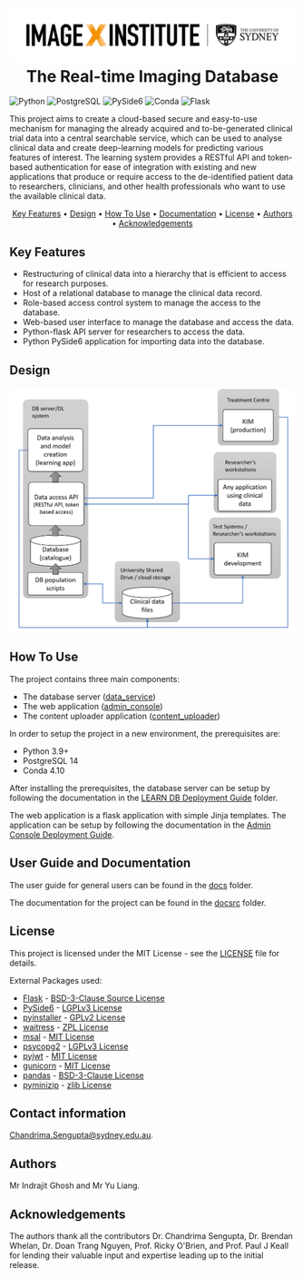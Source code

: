 
<h1 align="center">
  <br>
  <a href="https://image-x.sydney.edu.au/"><img src="./assets/logo.png" alt="Markdownify"></a>
  <br>
  The Real-time Imaging Database
  <br>
</h1>

![Python](https://img.shields.io/badge/python-3.9-blue.svg)
![PostgreSQL](https://img.shields.io/badge/PostgreSQL-14.x-blue)
![PySide6](https://img.shields.io/badge/PySide-6.x-green)
![Conda](https://img.shields.io/badge/Conda-23.x-black)
![Flask](https://img.shields.io/badge/Flask-2.3.x-orange)

<p>
This project aims to create a cloud-based secure and easy-to-use mechanism for managing the already acquired and to-be-generated clinical trial data into a central searchable service, which can be used to analyse clinical data and create deep-learning models for predicting various features of interest. The learning system provides a RESTful API and token-based authentication for ease of integration with existing and new applications that produce or require access to the de-identified patient data to researchers, clinicians, and other health professionals who want to use the available clinical data.
</p>

<p align="center">
  <a href="#key-features">Key Features</a> •
  <a href="#design">Design</a> •
  <a href="#how-to-use">How To Use</a> •
  <a href="#user-guide-and-documentation">Documentation</a> •
  <a href="#license">License</a> •
  <a href="#authors">Authors</a> •
  <a href="#acknowledgements">Acknowledgements</a>
</p>

## Key Features
* Restructuring of clinical data into a hierarchy that is efficient to access for research purposes.
* Host of a relational database to manage the clinical data record. 
* Role-based access control system to manage the access to the database.
* Web-based user interface to manage the database and access the data.
* Python-flask API server for researchers to access the data.
* Python PySide6 application for importing data into the database.

## Design
![Architecture](docsrc/images/architecture.png)

## How To Use
The project contains three main components:
* The database server ([data_service](data_service))
* The web application ([admin_console](admin_console))
* The content uploader application ([content_uploader](content_uploader))

In order to setup the project in a new environment, the prerequisites are:
* Python 3.9+
* PostgreSQL 14
* Conda 4.10

After installing the prerequisites, the database server can be setup by following the documentation in the [LEARN DB Deployment Guide](docsrc/Local_Deployment_Guide.md) folder.

The web application is a flask application with simple Jinja templates. The application can be setup by following the documentation in the [Admin Console Deployment Guide](admin_console/readme.md).

## User Guide and Documentation
The user guide for general users can be found in the [docs](docs/User_Guide_Data_import.pdf) folder.

The documentation for the project can be found in the [docsrc](docsrc) folder.

## License
This project is licensed under the MIT License - see the [LICENSE](LICENSE) file for details.

External Packages used:
* [Flask](https://flask.palletsprojects.com/en/2.0.x/) - [BSD-3-Clause Source License](https://flask.palletsprojects.com/en/2.0.x/license/)
* [PySide6](https://doc.qt.io/qtforpython/PySide6/PySide6-index.html) - [LGPLv3 License](https://doc.qt.io/qtforpython/licenses.html)
* [pyinstaller](https://www.pyinstaller.org/) - [GPLv2 License](https://www.pyinstaller.org/license.html)
* [waitress](https://docs.pylonsproject.org/projects/waitress/en/stable/) - [ZPL License](https://docs.pylonsproject.org/projects/waitress/en/stable/license.html)
* [msal](https://github.com/AzureAD/microsoft-authentication-library-for-python) - [MIT License](https://github.com/AzureAD/microsoft-authentication-library-for-python/blob/dev/LICENSE)
* [psycopg2](https://www.psycopg.org/docs/) - [LGPLv3 License](https://www.psycopg.org/docs/license.html)
* [pyjwt](https://pyjwt.readthedocs.io/en/stable/) - [MIT License](https://github.com/jpadilla/pyjwt/blob/master/LICENSE)
* [gunicorn](https://gunicorn.org/) - [MIT License](https://github.com/benoitc/gunicorn/blob/master/LICENSE)
* [pandas](https://pandas.pydata.org/) - [BSD-3-Clause License](https://pandas.pydata.org/docs/)
* [pyminizip](https://pypi.org/project/pyminizip/) - [zlib License](https://github.com/smihica/pyminizip/blob/master/COPYING.txt)

## Contact information
Chandrima.Sengupta@sydney.edu.au.

## Authors
Mr Indrajit Ghosh and Mr Yu Liang. 

## Acknowledgements
The authors thank all the contributors Dr. Chandrima Sengupta, Dr. Brendan Whelan, Dr. Doan Trang Nguyen, Prof. Ricky O'Brien, and Prof. Paul J Keall for lending their valuable input and expertise leading up to the initial release. 
